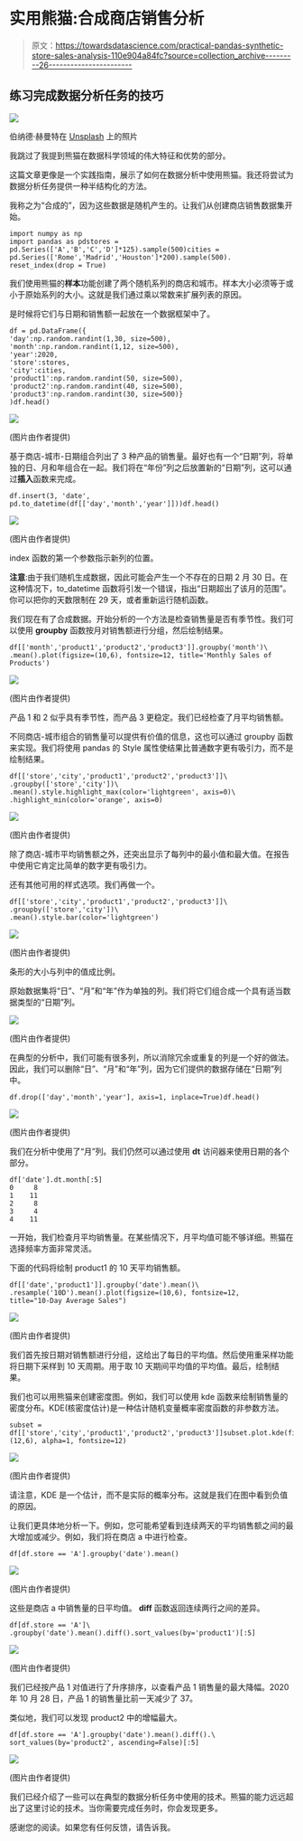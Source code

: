 # 实用熊猫:合成商店销售分析

> 原文：<https://towardsdatascience.com/practical-pandas-synthetic-store-sales-analysis-110e904a84fc?source=collection_archive---------26----------------------->

## 练习完成数据分析任务的技巧

![](img/8156c2ca25e0429295929495ea2c0f0d.png)

伯纳德·赫曼特在 [Unsplash](https://unsplash.com/s/photos/store?utm_source=unsplash&utm_medium=referral&utm_content=creditCopyText) 上的照片

我跳过了我提到熊猫在数据科学领域的伟大特征和优势的部分。

这篇文章更像是一个实践指南，展示了如何在数据分析中使用熊猫。我还将尝试为数据分析任务提供一种半结构化的方法。

我称之为“合成的”，因为这些数据是随机产生的。让我们从创建商店销售数据集开始。

```
import numpy as np
import pandas as pdstores = pd.Series(['A','B','C','D']*125).sample(500)cities = pd.Series(['Rome','Madrid','Houston']*200).sample(500). reset_index(drop = True)
```

我们使用熊猫的**样本**功能创建了两个随机系列的商店和城市。样本大小必须等于或小于原始系列的大小。这就是我们通过乘以常数来扩展列表的原因。

是时候将它们与日期和销售额一起放在一个数据框架中了。

```
df = pd.DataFrame({
'day':np.random.randint(1,30, size=500),    'month':np.random.randint(1,12, size=500),
'year':2020,
'store':stores,
'city':cities,
'product1':np.random.randint(50, size=500),
'product2':np.random.randint(40, size=500),
'product3':np.random.randint(30, size=500)}
)df.head()
```

![](img/85707648494300ba5187b4309007f78c.png)

(图片由作者提供)

基于商店-城市-日期组合列出了 3 种产品的销售量。最好也有一个“日期”列，将单独的日、月和年组合在一起。我们将在“年份”列之后放置新的“日期”列，这可以通过**插入**函数来完成。

```
df.insert(3, 'date', pd.to_datetime(df[['day','month','year']]))df.head()
```

![](img/9ac082d1ab77f1b93a729f328cc06860.png)

(图片由作者提供)

index 函数的第一个参数指示新列的位置。

**注意**:由于我们随机生成数据，因此可能会产生一个不存在的日期 2 月 30 日。在这种情况下，to_datetime 函数将引发一个错误，指出“日期超出了该月的范围”。你可以把你的天数限制在 29 天，或者重新运行随机函数。

我们现在有了合成数据。开始分析的一个方法是检查销售量是否有季节性。我们可以使用 **groupby** 函数按月对销售额进行分组，然后绘制结果。

```
df[['month','product1','product2','product3']].groupby('month')\
.mean().plot(figsize=(10,6), fontsize=12, title='Monthly Sales of Products')
```

![](img/ca83d2fdc554525556c98d2a25b04533.png)

(图片由作者提供)

产品 1 和 2 似乎具有季节性，而产品 3 更稳定。我们已经检查了月平均销售额。

不同商店-城市组合的销售量可以提供有价值的信息，这也可以通过 groupby 函数来实现。我们将使用 pandas 的 Style 属性使结果比普通数字更有吸引力，而不是绘制结果。

```
df[['store','city','product1','product2','product3']]\
.groupby(['store','city'])\
.mean().style.highlight_max(color='lightgreen', axis=0)\
.highlight_min(color='orange', axis=0)
```

![](img/561cc6809f4b618292a1557e0aeff20e.png)

(图片由作者提供)

除了商店-城市平均销售额之外，还突出显示了每列中的最小值和最大值。在报告中使用它肯定比简单的数字更有吸引力。

还有其他可用的样式选项。我们再做一个。

```
df[['store','city','product1','product2','product3']]\
.groupby(['store','city'])\
.mean().style.bar(color='lightgreen')
```

![](img/782bac6cda6148e4e94f627b99b73463.png)

(图片由作者提供)

条形的大小与列中的值成比例。

原始数据集将“日”、“月”和“年”作为单独的列。我们将它们组合成一个具有适当数据类型的“日期”列。

![](img/a0c917f46e9672e348dbdaeae7e4d565.png)

(图片由作者提供)

在典型的分析中，我们可能有很多列，所以消除冗余或重复的列是一个好的做法。因此，我们可以删除“日”、“月”和“年”列，因为它们提供的数据存储在“日期”列中。

```
df.drop(['day','month','year'], axis=1, inplace=True)df.head()
```

![](img/6a0360e4065a6f09284a6b375909bbdb.png)

(图片由作者提供)

我们在分析中使用了“月”列。我们仍然可以通过使用 **dt** 访问器来使用日期的各个部分。

```
df['date'].dt.month[:5]
0     8 
1    11 
2     8 
3     4 
4    11
```

一开始，我们检查月平均销售量。在某些情况下，月平均值可能不够详细。熊猫在选择频率方面非常灵活。

下面的代码将绘制 product1 的 10 天平均销售额。

```
df[['date','product1']].groupby('date').mean()\
.resample('10D').mean().plot(figsize=(10,6), fontsize=12,
title="10-Day Average Sales")
```

![](img/d3a35714404ddb596c09bd159837894b.png)

(图片由作者提供)

我们首先按日期对销售额进行分组，这给出了每日的平均值。然后使用重采样功能将日期下采样到 10 天周期。用于取 10 天期间平均值的平均值。最后，绘制结果。

我们也可以用熊猫来创建密度图。例如，我们可以使用 kde 函数来绘制销售量的密度分布。KDE(核密度估计)是一种估计随机变量概率密度函数的非参数方法。

```
subset = df[['store','city','product1','product2','product3']]subset.plot.kde(figsize=(12,6), alpha=1, fontsize=12)
```

![](img/eb4f6e19e50437f9c2ff60e69d473695.png)

(图片由作者提供)

请注意，KDE 是一个估计，而不是实际的概率分布。这就是我们在图中看到负值的原因。

让我们更具体地分析一下。例如，您可能希望看到连续两天的平均销售额之间的最大增加或减少。例如，我们将在商店 a 中进行检查。

```
df[df.store == 'A'].groupby('date').mean()
```

![](img/cc475dd8b7e5c3cbd36238e674350fad.png)

(图片由作者提供)

这些是商店 a 中销售量的日平均值。 **diff** 函数返回连续两行之间的差异。

```
df[df.store == 'A']\
.groupby('date').mean().diff().sort_values(by='product1')[:5]
```

![](img/41e9c94ff788ebf2be8eae90f1ef41cf.png)

(图片由作者提供)

我们已经按产品 1 对值进行了升序排序，以查看产品 1 销售量的最大降幅。2020 年 10 月 28 日，产品 1 的销售量比前一天减少了 37。

类似地，我们可以发现 product2 中的增幅最大。

```
df[df.store == 'A'].groupby('date').mean().diff().\
sort_values(by='product2', ascending=False)[:5]
```

![](img/b3791ebf8af49d1a0028ad756e40f459.png)

(图片由作者提供)

我们已经介绍了一些可以在典型的数据分析任务中使用的技术。熊猫的能力远远超出了这里讨论的技术。当你需要完成任务时，你会发现更多。

感谢您的阅读。如果您有任何反馈，请告诉我。